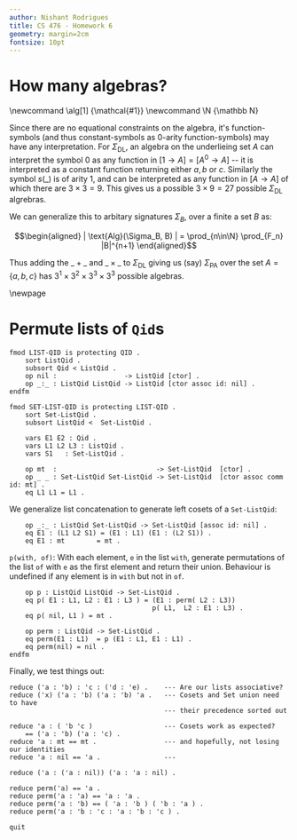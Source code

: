 ```yaml
---
author: Nishant Rodrigues
title: CS 476 - Homework 6
geometry: margin=2cm
fontsize: 10pt
---
```


How many algebras?
==================

\newcommand \alg[1] {\mathcal{#1}}
\newcommand \N {\mathbb N}

Since there are no equational constraints on the algebra, it's
function-symbols (and thus constant-symbols as 0-arity function-symbols)
may have any interpretation. For $\Sigma_{\text{DL}}$, an algebra on the
underlieing set $A$ can interpret the symbol $0$ as any function in
$[1 \to A] = [A^0 \to A]$ -- it is interpreted as a constant function
returning either $a, b$ or $c$. Similarly the symbol $s(\_)$ is of arity
1, and can be interpreted as any function in $[A \to A]$ of which there
are $3 \times 3 = 9$. This gives us a possible $3 \times 9 = 27$
possible $\Sigma_{\text{DL}}$ algrebras.

We can generalize this to arbitary signatures $\Sigma_B$, over a finite a set $B$ as:

$$\begin{aligned}
| \text{Alg}(\Sigma_B, B) | = \prod_{n\in\N} \prod_{F_n}  |B|^{n+1}
\end{aligned}$$

Thus adding the $\_+\_$ and $\_\times\_$ to $\Sigma_{\text{DL}}$
giving us (say) $\Sigma_{\text{PA}}$ over the set $A = \{a, b, c\}$ has
$3^1 \times 3^2 \times 3^3 \times 3^3$ possible algebras.

\newpage

Permute lists of `Qid`s
========================

```maude
fmod LIST-QID is protecting QID .
    sort ListQid .
    subsort Qid < ListQid .
    op nil :                 -> ListQid [ctor] .
    op _:_ : ListQid ListQid -> ListQid [ctor assoc id: nil] .
endfm

fmod SET-LIST-QID is protecting LIST-QID .
    sort Set-ListQid .
    subsort ListQid <  Set-ListQid .

    vars E1 E2 : Qid .
    vars L1 L2 L3 : ListQid .
    vars S1   : Set-ListQid .

    op mt  :                         -> Set-ListQid  [ctor] .
    op _ _ : Set-ListQid Set-ListQid -> Set-ListQid  [ctor assoc comm id: mt] . 
    eq L1 L1 = L1 .

```

We generalize list concatenation to generate left cosets of a `Set-ListQid`:

```maude
    op _:_ : ListQid Set-ListQid -> Set-ListQid [assoc id: nil] .
    eq E1 : (L1 L2 S1) = (E1 : L1) (E1 : (L2 S1)) .
    eq E1 : mt        = mt .
```

`p(with, of)`: With each element, `e` in the list `with`, generate
permutations of the list `of` with `e` as the first element and return
their union. Behaviour is undefined if any element is in `with` but not
in `of`.

```maude
    op p : ListQid ListQid -> Set-ListQid .
    eq p( E1 : L1, L2 : E1 : L3 ) = (E1 : perm( L2 : L3))
                                    p( L1,  L2 : E1 : L3) .
    eq p( nil, L1 ) = mt .
```

```maude
    op perm : ListQid -> Set-ListQid .
    eq perm(E1 : L1)  = p (E1 : L1, E1 : L1) .
    eq perm(nil) = nil .
endfm
```

Finally, we test things out:

```maude
reduce ('a : 'b) : 'c : ('d : 'e) .    --- Are our lists associative?
reduce ('x) ('a : 'b) ('a : 'b) 'a .   --- Cosets and Set union need to have
                                       --- their precedence sorted out

reduce 'a : ( 'b 'c )                  --- Cosets work as expected?
    == ('a : 'b) ('a : 'c) .                
reduce 'a : mt == mt .                 --- and hopefully, not losing our identities
reduce 'a : nil == 'a .                ---

reduce ('a : ('a : nil)) ('a : 'a : nil) .

reduce perm('a) == 'a .
reduce perm('a : 'a) == 'a : 'a .
reduce perm('a : 'b) == ( 'a : 'b ) ( 'b : 'a ) .
reduce perm('a : 'b : 'c : 'a : 'b : 'c ) .

quit
```
